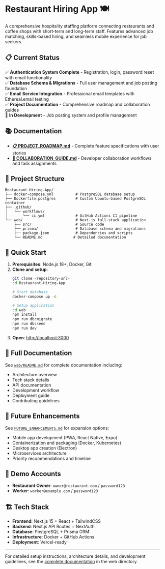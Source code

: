 # Restaurant Hiring App 🍽️

A comprehensive hospitality staffing platform connecting restaurants and coffee shops with short-term and long-term staff. Features advanced job matching, skills-based hiring, and seamless mobile experience for job seekers.

## 📋 **Current Status**
✅ **Authentication System Complete** - Registration, login, password reset with email functionality  
✅ **Database Schema & Migrations** - Full user management and job posting foundation  
✅ **Email Service Integration** - Professional email templates with Ethereal.email testing  
✅ **Project Documentation** - Comprehensive roadmap and collaboration guides  
🚧 **In Development** - Job posting system and profile management

## 📚 **Documentation**
- **[📋 PROJECT_ROADMAP.md](./PROJECT_ROADMAP.md)** - Complete feature specifications with user stories
- **[🤝 COLLABORATION_GUIDE.md](./COLLABORATION_GUIDE.md)** - Developer collaboration workflows and task assignments

## 📁 Project Structure

```
Restaurant-Hiring-App/
├── docker-compose.yml          # PostgreSQL database setup
├── Dockerfile.postgres         # Custom Ubuntu-based PostgreSQL container
├── .github/
│   └── workflows/
│       └── ci.yml              # GitHub Actions CI pipeline
└── web/                        # Next.js full-stack application
    ├── src/                    # Source code
    ├── prisma/                 # Database schema and migrations
    ├── package.json            # Dependencies and scripts
    └── README.md              # Detailed documentation
```

## 🚀 Quick Start

1. **Prerequisites**: Node.js 18+, Docker, Git
2. **Clone and setup**:
   ```bash
   git clone <repository-url>
   cd Restaurant-Hiring-App
   
   # Start database
   docker-compose up -d
   
   # Setup application
   cd web
   npm install
   npm run db:migrate
   npm run db:seed
   npm run dev
   ```
3. **Open**: [http://localhost:3000](http://localhost:3000)

## 📖 Full Documentation

See [`web/README.md`](./web/README.md) for complete documentation including:
- Architecture overview
- Tech stack details
- API documentation
- Development workflow
- Deployment guide
- Contributing guidelines

## 🚀 Future Enhancements

See [`FUTURE_ENHANCEMENTS.md`](./FUTURE_ENHANCEMENTS.md) for expansion options:
- Mobile app development (PWA, React Native, Expo)
- Containerization and packaging (Docker, Kubernetes)
- Desktop app creation (Electron)
- Microservices architecture
- Priority recommendations and timeline

## 🧪 Demo Accounts

- **Restaurant Owner**: `owner@restaurant.com` / `password123`
- **Worker**: `worker@example.com` / `password123`

## 🏗️ Tech Stack

- **Frontend**: Next.js 15 + React + TailwindCSS
- **Backend**: Next.js API Routes + NextAuth
- **Database**: PostgreSQL + Prisma ORM
- **Infrastructure**: Docker + GitHub Actions
- **Deployment**: Vercel-ready

---

For detailed setup instructions, architecture details, and development guidelines, see the [complete documentation](./web/README.md) in the web directory.